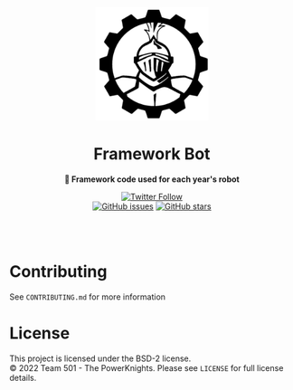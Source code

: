 <div align="center">
	<a href="http://powerknights.com/">
		<img src="./black-powerKnights-logo.png" width="200" height="200">
	</a>
	<h1>Framework Bot</h1>
	<p>
		<b>🤖 Framework code used for each year's robot</b>
	</p>
    <a href="https://twitter.com/PowerKnights501"><img alt="Twitter Follow" src="https://img.shields.io/twitter/follow/PowerKnights501?style=social"></a>
    <br>
    <a href="https://github.com/Team-501-The-PowerKnights/2020-robot/issues"><img alt="GitHub issues" src="https://img.shields.io/github/issues/Team-501-The-PowerKnights/2020-robot"></a>
    <a href="https://github.com/Team-501-The-PowerKnights/2020-robot/stargazers"><img alt="GitHub stars" src="https://img.shields.io/github/stars/Team-501-The-PowerKnights/2020-Robot?style=social"></a>
    <br>
	<br>
	<br>
	<br>
</div>

# Contributing

See `CONTRIBUTING.md` for more information

# License

This project is licensed under the BSD-2 license.
<br>
&copy; 2022 Team 501 - The PowerKnights. Please see `LICENSE` for full license details.
